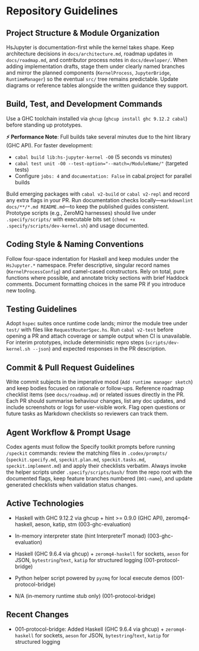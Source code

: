 # Repository Guidelines

## Project Structure & Module Organization

HsJupyter is documentation-first while the kernel takes shape. Keep architecture decisions in `docs/architecture.md`, roadmap updates in `docs/roadmap.md`, and contributor process notes in `docs/developer/`. When adding implementation drafts, stage them under clearly named branches and mirror the planned components (`KernelProcess`, `JupyterBridge`, `RuntimeManager`) so the eventual `src/` tree remains predictable. Update diagrams or reference tables alongside the written guidance they support.

## Build, Test, and Development Commands

Use a GHC toolchain installed via `ghcup` (`ghcup install ghc 9.12.2 cabal`) before standing up prototypes.

**⚡ Performance Note**: Full builds take several minutes due to the hint library (GHC API). For faster development:

- `cabal build lib:hs-jupyter-kernel -O0` (5 seconds vs minutes)
- `cabal test unit -O0 --test-option="--match=/ModuleName/"` (targeted tests)
- Configure `jobs: 4` and `documentation: False` in cabal.project for parallel builds

Build emerging packages with `cabal v2-build` or `cabal v2-repl` and record any extra flags in your PR. Run documentation checks locally—`markdownlint docs/**/*.md README.md`—to keep the published guides consistent. Prototype scripts (e.g., ZeroMQ harnesses) should live under `.specify/scripts/` with executable bits set (`chmod +x .specify/scripts/dev-kernel.sh`) and usage documented.

## Coding Style & Naming Conventions

Follow four-space indentation for Haskell and keep modules under the `HsJupyter.*` namespace. Prefer descriptive, singular record names (`KernelProcessConfig`) and camel-cased constructors. Rely on total, pure functions where possible, and annotate tricky sections with brief Haddock comments. Document formatting choices in the same PR if you introduce new tooling.

## Testing Guidelines

Adopt `hspec` suites once runtime code lands; mirror the module tree under `test/` with files like `RequestRouterSpec.hs`. Run `cabal v2-test` before opening a PR and attach coverage or sample output when CI is unavailable. For interim prototypes, include deterministic repro steps (`scripts/dev-kernel.sh --json`) and expected responses in the PR description.

## Commit & Pull Request Guidelines

Write commit subjects in the imperative mood (`Add runtime manager sketch`) and keep bodies focused on rationale or follow-ups. Reference roadmap checklist items (see `docs/roadmap.md`) or related issues directly in the PR. Each PR should summarise behaviour changes, list any doc updates, and include screenshots or logs for user-visible work. Flag open questions or future tasks as Markdown checklists so reviewers can track them.

## Agent Workflow & Prompt Usage

Codex agents must follow the Specify toolkit prompts before running `/speckit` commands: review the matching files in `.codex/prompts/` (`speckit.specify.md`, `speckit.plan.md`, `speckit.tasks.md`, `speckit.implement.md`) and apply their checklists verbatim. Always invoke the helper scripts under `.specify/scripts/bash/` from the repo root with the documented flags, keep feature branches numbered (`001-name`), and update generated checklists when validation status changes.

## Active Technologies

- Haskell with GHC 9.12.2 via ghcup + hint >= 0.9.0 (GHC API), zeromq4-haskell, aeson, katip, stm (003-ghc-evaluation)
- In-memory interpreter state (hint InterpreterT monad) (003-ghc-evaluation)

- Haskell (GHC 9.6.4 via ghcup) + `zeromq4-haskell` for sockets, `aeson` for JSON, `bytestring`/`text`, `katip` for structured logging (001-protocol-bridge)
- Python helper script powered by `pyzmq` for local execute demos (001-protocol-bridge)
- N/A (in-memory runtime stub only) (001-protocol-bridge)

## Recent Changes

- 001-protocol-bridge: Added Haskell (GHC 9.6.4 via ghcup) + `zeromq4-haskell` for sockets, `aeson` for JSON, `bytestring`/`text`, `katip` for structured logging
